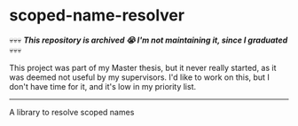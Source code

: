 # scoped-name-resolver

:skull::skull::skull: ***This repository is archived :sob: I'm not maintaining it, since I graduated*** :skull::skull::skull:

This project was part of my Master thesis, but it never really started, as it was deemed not useful by my supervisors. I'd like to work on this, but I don't have time for it, and it's low in my priority list.

---

A library to resolve scoped names
